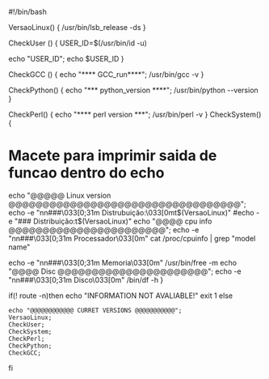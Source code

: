 #!/bin/bash

VersaoLinux() {
    /usr/bin/lsb_release -ds
}

CheckUser () {
   USER_ID=$(/usr/bin/id -u)
   
   echo "USER_ID";
   echo $USER_ID
}
 
CheckGCC () {
	echo "**** GCC_run****";
   /usr/bin/gcc -v
}
 
CheckPython() {
	echo "*** python_version ****";
   /usr/bin/python --version
}
 
CheckPerl() {
	echo "**** perl version ***";
   /usr/bin/perl -v
}
CheckSystem() {
 

   # Macete para imprimir saida de funcao dentro do echo
   echo "@@@@@ Linux version @@@@@@@@@@@@@@@@@@@@@@@@@@@@@@@@@@";
   echo -e "nn###\033[0;31m Distrubuição:\033[0mt$(VersaoLinux)"
   #echo -e "### Distribuição:t$(VersaoLinux)"
   echo "@@@@ cpu info @@@@@@@@@@@@@@@@@@@@@@@";
   echo -e "nn###\033[0;31m Processador\033[0m"
   cat /proc/cpuinfo | grep "model name"
 
   echo -e "nn###\033[0;31m Memoria\033[0m"
   /usr/bin/free -m
   echo "@@@@ Disc @@@@@@@@@@@@@@@@@@@@@@";	
   echo -e "nn###\033[0;31m Disco\033[0m"
   /bin/df -h
}



if(! route -n)then
 echo "INFORMATION NOT AVALIABLE!"
    exit 1
else
    
	echo "@@@@@@@@@@@@ CURRET VERSIONS @@@@@@@@@@@";    
    VersaoLinux;
    CheckUser;
    CheckSystem;
    CheckPerl;
    CheckPython;
    CheckGCC;
fi

